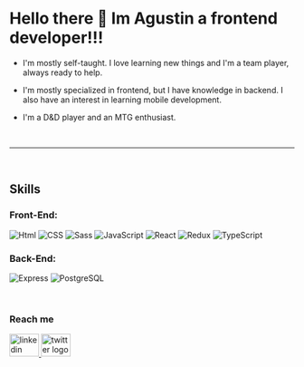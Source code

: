 Hello there 👋 Im Agustin a frontend developer!!!
=========================

*  I'm mostly self-taught. I love learning new things and I'm a team player,
always ready to help.

*  I'm mostly specialized in frontend, but I have knowledge in backend.
I also have an interest in learning mobile development.

*  I'm a D&D player and an MTG enthusiast.
<br clear="both">

--------------


<br clear="both">

## Skills
 ### Front-End:

![Html](https://img.shields.io/badge/HTML5-E34F26?style=for-the-badge&logo=html5&logoColor=white)
![CSS](https://img.shields.io/badge/CSS3-1572B6?style=for-the-badge&logo=css3&logoColor=white)
![Sass](https://img.shields.io/badge/Sass-CC6699?style=for-the-badge&logo=sass&logoColor=white)
![JavaScript](https://img.shields.io/badge/JavaScript-F7DF1E?style=for-the-badge&logo=javascript&logoColor=black)
![React](https://img.shields.io/badge/React-20232A?style=for-the-badge&logo=react&logoColor=61DAFB)
![Redux](	https://img.shields.io/badge/Redux-593D88?style=for-the-badge&logo=redux&logoColor=white)
![TypeScript](https://img.shields.io/badge/TypeScript-007ACC?style=for-the-badge&logo=typescript&logoColor=white)
### Back-End:

![Express](https://img.shields.io/badge/Express.js-404D59?style=for-the-badge)
![PostgreSQL](	https://img.shields.io/badge/PostgreSQL-316192?style=for-the-badge&logo=postgresql&logoColor=white)

<br clear="both">

### Reach me

<div align="left">
  <a href="https://www.linkedin.com/in/agustin-cristobo/" target="_blank">
    <img src="https://raw.githubusercontent.com/maurodesouza/profile-readme-generator/master/src/assets/icons/social/linkedin/default.svg" width="52" height="40" alt="linkedin logo"  />
  </a>
  <a href="https://twitter.com/AgustinCristobo">
  <img src="https://raw.githubusercontent.com/maurodesouza/profile-readme-generator/master/src/assets/icons/social/gmail/default.svg](https://www.google.com/url?sa=i&url=https%3A%2F%2Fwww.iconpacks.net%2Ffree-icon%2Ftwitter-logo-2429.html&psig=AOvVaw2IpTHg4pDvVjGsFZmb9diU&ust=1678831708966000&source=images&cd=vfe&ved=0CBAQjRxqFwoTCKi4pc712f0CFQAAAAAdAAAAABAS)" width="52" height="40" alt="twitter logo"  />
  </a>
</div>
